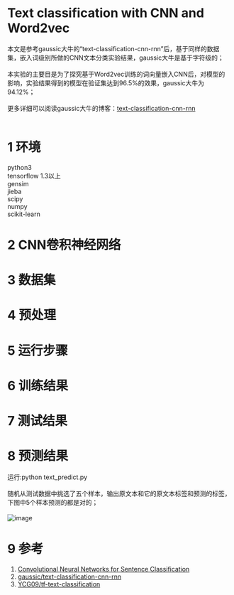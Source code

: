 # Text classification with CNN and Word2vec
本文是参考gaussic大牛的“text-classification-cnn-rnn”后，基于同样的数据集，嵌入词级别所做的CNN文本分类实验结果，gaussic大牛是基于字符级的；<br><br>
本实验的主要目是为了探究基于Word2vec训练的词向量嵌入CNN后，对模型的影响，实验结果得到的模型在验证集达到96.5%的效果，gaussic大牛为94.12%；<br><br>
更多详细可以阅读gaussic大牛的博客：[text-classification-cnn-rnn](https://github.com/gaussic/text-classification-cnn-rnn)<br><br>

1 环境
=
python3<br>
tensorflow 1.3以上<br>
gensim<br>
jieba<br>
scipy<br>
numpy<br>
scikit-learn<br>

2 CNN卷积神经网络
=

3 数据集
=

4 预处理
=

5 运行步骤
=

6 训练结果
=

7 测试结果
=

8 预测结果
=
运行:python text_predict.py <br><br>
随机从测试数据中挑选了五个样本，输出原文本和它的原文本标签和预测的标签，下图中5个样本预测的都是对的；<br><br>
![image](https://github.com/cjymz886/text-cnn/blob/master/images/text_cnn_predict.png)


9 参考
=
1. [Convolutional Neural Networks for Sentence Classification](https://arxiv.org/abs/1408.5882)
2. [gaussic/text-classification-cnn-rnn](https://github.com/gaussic/text-classification-cnn-rnn)
3. [YCG09/tf-text-classification](https://github.com/YCG09/tf-text-classification)


